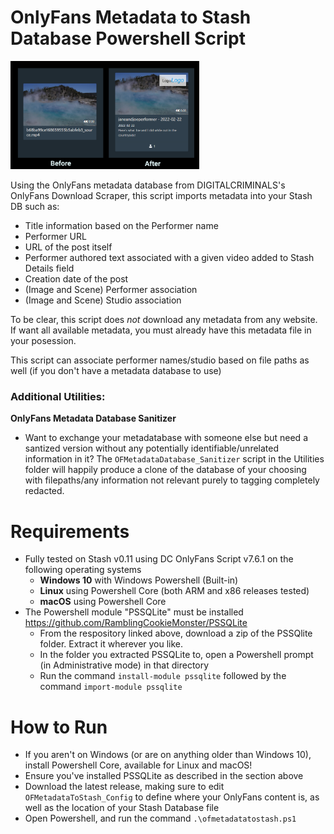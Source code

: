 # OnlyFans Metadata to Stash Database Powershell Script
<img src="/readme_assets/oldtonew.png" width=60% height=60%>

Using the OnlyFans metadata database from DIGITALCRIMINALS's OnlyFans Download Scraper, this script imports metadata into your Stash DB such as:
- Title information based on the Performer name
- Performer URL
- URL of the post itself
- Performer authored text associated with a given video added to Stash Details field
- Creation date of the post
- (Image and Scene) Performer association
- (Image and Scene) Studio association

To be clear, this script does _not_ download any metadata from any website. 
If want all available metadata, you must already have this metadata file in your posession.

This script can associate performer names/studio based on file paths as well (if you don't have a metadata database to use)

### Additional Utilities: 

**OnlyFans Metadata Database Sanitizer** 

- Want to exchange your metadatabase with someone else but need a santized version without any potentially identifiable/unrelated information in it?
  The `OFMetadataDatabase_Sanitizer` script in the Utilities folder will happily produce a clone of the database of your choosing with filepaths/any information not relevant purely to tagging completely redacted.

# Requirements
  - Fully tested on Stash v0.11 using DC OnlyFans Script v7.6.1 on the following operating systems
    -  **Windows 10** with Windows Powershell (Built-in)
    -  **Linux** using Powershell Core (both ARM and x86 releases tested)
    -  **macOS** using Powershell Core
  - The Powershell module "PSSQLite" must be installed https://github.com/RamblingCookieMonster/PSSQLite
    * From the respository linked above, download a zip of the PSSQlite folder. Extract it wherever you like.
    * In the folder you extracted PSSQLite to, open a Powershell prompt (in Administrative mode) in that directory
    * Run the command `install-module pssqlite` followed by the command `import-module pssqlite`

# How to Run
- If you aren't on Windows (or are on anything older than Windows 10), install Powershell Core, available for Linux and macOS!
- Ensure you've installed PSSQLite as described in the section above
- Download the latest release, making sure to edit `OFMetadataToStash_Config` to define where your OnlyFans content is, as well as the location of your Stash Database file
- Open Powershell, and run the command `.\ofmetadatatostash.ps1`
